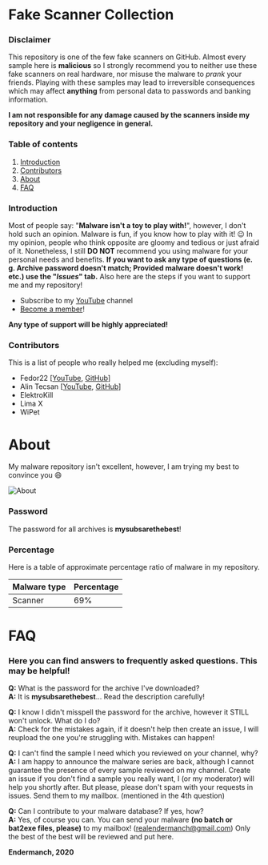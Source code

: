 # Fake Scanner Collection
### Disclaimer
This repository is one of the few fake scanners on GitHub. Almost every sample here is **malicious** so I strongly recommend you to neither use these fake scanners on real hardware, nor misuse the malware to *prank* your friends. Playing with these samples may lead to irreversible consequences which may affect **anything** from personal data to passwords and banking information.

**I am not responsible for any damage caused by the scanners inside my repository and your negligence in general.**

### Table of contents
1. [Introduction](#introduction)
2. [Contributors](#contributors)
3. [About](#about)
4. [FAQ](#faq)

### Introduction
Most of people say: "**Malware isn't a toy to play with!**", however, I don't hold such an opinion. Malware is fun, if you know how to play with it! :wink: In my opinion, people who think opposite are gloomy and tedious or just afraid of it. Nonetheless, I still **DO NOT** recommend you using malware for your personal needs and benefits. **If you want to ask any type of questions (e. g. Archive password doesn't match; Provided malware doesn't work! etc.) use the "*Issues*" tab.** Also here are the steps if you want to support me and my repository!
* Subscribe to my [YouTube](https://malwat.ch/youtube) channel
* [Become a member](https://youtube.com/channel/UCWb-66XSFCV5vgKEbl22R6Q/join)!

**Any type of support will be highly appreciated!**

### Contributors
This is a list of people who really helped me (excluding myself):
* Fedor22 [[YouTube](https://youtube.com/channel/UCFB6WenBFAJqV-c2kZYYu5g), [GitHub](https://github.com/Fedor22)]
* Alin Tecsan [[YouTube](https://www.youtube.com/channel/UCfHTUGM0KxkUMBH5vD6u0-g), [GitHub](https://github.com/AlinResources)]
* ElektroKill
* Lima X
* WiPet

# About
My malware repository isn't excellent, however, I am trying my best to convince you :smile:

![About](https://malwat.ch/images/assets/malwareCollection.png)

### Password
The password for all archives is **mysubsarethebest**!

### Percentage
Here is a table of approximate percentage ratio of malware in my repository.

Malware type | Percentage
------------ | -------------
Scanner | 69%

# FAQ
### Here you can find answers to frequently asked questions. This may be helpful!
**Q:** What is the password for the archive I've downloaded?  
**A:** It is **mysubsarethebest**... Read the description carefully!

**Q:** I know I didn't misspell the password for the archive, however it STILL won't unlock. What do I do?  
**A:** Check for the mistakes again, if it doesn't help then create an issue, I will reupload the one you're struggling with. Mistakes can happen!

**Q:** I can't find the sample I need which you reviewed on your channel, why?  
**A:** I am happy to announce the malware series are back, although I cannot guarantee the presence of every sample reviewed on my channel. Create an issue if you don't find a sample you really want, I (or my moderator) will help you shortly after. But please, please don't spam with your requests in issues. Send them to my mailbox. (mentioned in the 4th question)

**Q:** Can I contribute to your malware database? If yes, how?  
**A:** Yes, of course you can. You can send your malware **(no batch or bat2exe files, please)** to my mailbox! (realendermanch@gmail.com) Only the best of the best will be reviewed and put here.

**Endermanch, 2020**
